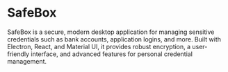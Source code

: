 # SafeBox

SafeBox is a secure, modern desktop application for managing sensitive credentials such as bank accounts, application logins, and more. Built with Electron, React, and Material UI, it provides robust encryption, a user-friendly interface, and advanced features for personal credential management.